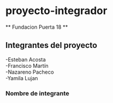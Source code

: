 # proyecto-integrador
** Fundacion Puerta 18 **

## Integrantes del proyecto
-Esteban Acosta  
-Francisco Martín  
-Nazareno Pacheco  
-Yamila Lujan

### Nombre de integrante